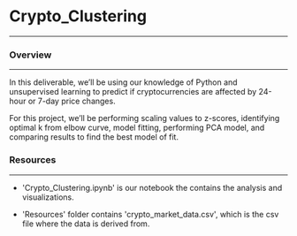 # Crypto_Clustering
------------------------------------

### Overview
------------

In this deliverable, we’ll be using our knowledge of Python and unsupervised learning to predict if cryptocurrencies are affected by 24-hour or 7-day price changes.

For this project, we’ll be performing scaling values to z-scores, identifying optimal k from elbow curve, model fitting, performing PCA model, and comparing results to find the best model of fit.

### Resources
-------------

- 'Crypto_Clustering.ipynb' is our notebook the contains the analysis and visualizations.

- 'Resources' folder contains 'crypto_market_data.csv', which is the csv file where the data is derived from.

